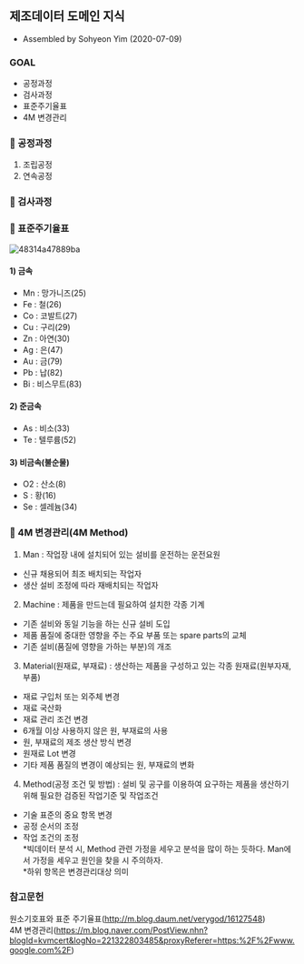 ## 제조데이터 도메인 지식    
- Assembled by Sohyeon Yim (2020-07-09)    

### GOAL
- 공정과정    
- 검사과정   
- 표준주기율표    
- 4M 변경관리    

### 👀 공정과정    
1. 조립공정    
2. 연속공정    


### 👀 검사과정    

### 👀 표준주기율표    
![48314a47889ba](https://user-images.githubusercontent.com/44013936/87055307-1dfbf080-c23f-11ea-86a0-32739c98e843.jpg)    

#### 1) 금속    
- Mn : 망가니즈(25)        
- Fe : 철(26)        
- Co : 코발트(27)           
- Cu : 구리(29)         
- Zn : 아연(30)        
- Ag : 은(47)    
- Au : 금(79)    
- Pb : 납(82)  
- Bi : 비스무트(83)    

#### 2) 준금속    
- As : 비소(33)    
- Te : 텔루륨(52)    

#### 3) 비금속(불순물)    
- O2 : 산소(8)    
- S : 황(16)    
- Se : 셀레늄(34)    

### 👀 4M 변경관리(4M Method)       
1. Man : 작업장 내에 설치되어 있는 설비를 운전하는 운전요원    
- 신규 채용되어 최조 배치되는 작업자    
- 생산 설비 조정에 따라 재배치되는 작업자    
    
2. Machine : 제품을 만드는데 필요하여 설치한 각종 기계   
- 기존 설비와 동일 기능을 하는 신규 설비 도입    
- 제품 품질에 중대한 영향을 주는 주요 부품 또는 spare parts의 교체    
- 기존 설비(품질에 영향을 가하는 부분)의 개조     

3. Material(원재료, 부재료) : 생산하는 제품을 구성하고 있는 각종 원재료(원부자재, 부품)    
- 재료 구입처 또는 외주체 변경    
- 재료 국산화    
- 재료 관리 조건 변경    
- 6개월 이상 사용하지 않은 원, 부재료의 사용    
- 원, 부재료의 제조 생산 방식 변경    
- 원재료 Lot 변경    
- 기타 제품 품질의 변경이 예상되는 원, 부재료의 변화    

4. Method(공정 조건 및 방법) : 설비 및 공구를 이용하여 요구하는 제품을 생산하기 위해 필요한 검증된 작업기준 및 작업조건    
- 기술 표준의 중요 항목 변경    
- 공정 순서의 조정    
- 작업 조건의 조정    
*빅데이터 분석 시, Method 관련 가정을 세우고 분석을 많이 하는 듯하다. Man에서 가정을 세우고 원인을 찾을 시 주의하자.    
*하위 항목은 변경관리대상 의미    

### 참고문헌    
원소기호표와 표준 주기율표(http://m.blog.daum.net/verygod/16127548)    
4M 변경관리(https://m.blog.naver.com/PostView.nhn?blogId=kvmcert&logNo=221322803485&proxyReferer=https:%2F%2Fwww.google.com%2F)    
